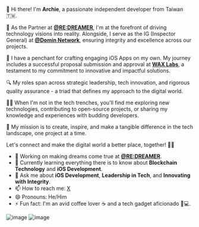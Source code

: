 👋 Hi there! I'm **Archie**, a passionate independent developer from Taiwan 🇹🇼.

🚀 As the Partner at **[@RE:DREAMER](https://github.com/REDREAMERLab)**, I'm at the forefront of driving technology visions into reality. Alongside, I serve as the IG (Inspector General) at **[@Domin Network](https://github.com/domin-network)**, ensuring integrity and excellence across our projects.

📱 I have a penchant for crafting engaging iOS Apps on my own. My journey includes a successful proposal submission and approval at **[WAX Labs](https://labs.wax.io)**, a testament to my commitment to innovative and impactful solutions.

🔍 My roles span across strategic leadership, tech innovation, and rigorous quality assurance - a triad that defines my approach to the digital world.

👨‍💻 When I'm not in the tech trenches, you'll find me exploring new technologies, contributing to open-source projects, or sharing my knowledge and experiences with budding developers.

🌟 My mission is to create, inspire, and make a tangible difference in the tech landscape, one project at a time.

Let's connect and make the digital world a better place, together! 💼🌐

- 🔭 Working on making dreams come true at **[@RE:DREAMER](https://github.com/REDREAMERLab)**.
- 🌱 Currently learning everything there is to know about **Blockchain Technology** and **iOS Development**.
- 💬 Ask me about **iOS Development**, **Leadership in Tech**, and **Innovating with Integrity**.
- 📫 How to reach me: [X](https://twitter.com/ChangArchie)
- 😄 Pronouns: He/Him
- ⚡ Fun fact: I'm an avid coffee lover ☕ and a tech gadget aficionado 📱💻.

![image](https://github-readme-stats.vercel.app/api?username=archier7&show_icons=true&theme=prussian&count_private=true)
![image](https://pixel-profile.vercel.app/api/github-stats?username=archier7)

